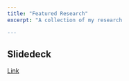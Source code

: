 ```yaml
---
title: "Featured Research"
excerpt: "A collection of my research

---
```


<!-- This is an item in your portfolio. It can be have images or nice text. If you name the file .md, it will be parsed as markdown. If you name the file .html, it will be parsed as HTML.  -->

## Slidedeck
[Link](Portfolio-BinyuLei-UMich.pdf)

